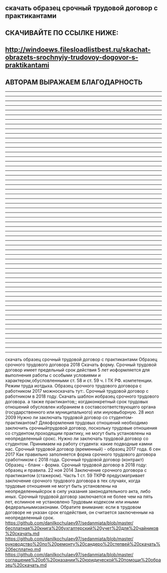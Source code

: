 скачать образец срочный трудовой договор с практикантами
--------------------------------------------------
СКАЧИВАЙТЕ ПО ССЫЛКЕ НИЖЕ:
--------------------------------------------------
http://windoews.filesloadlistbest.ru/skachat-obrazets-srochnyiy-trudovoy-dogovor-s-praktikantami
--------------------------------------------------
АВТОРАМ ВЫРАЖАЕМ БЛАГОДАРНОСТЬ
--------------------------------------------------
--------------------------------------------------
--------------------------------------------------
--------------------------------------------------
--------------------------------------------------
--------------------------------------------------
--------------------------------------------------
--------------------------------------------------
--------------------------------------------------
--------------------------------------------------
--------------------------------------------------
--------------------------------------------------
--------------------------------------------------
--------------------------------------------------
--------------------------------------------------
--------------------------------------------------
--------------------------------------------------
--------------------------------------------------
--------------------------------------------------
--------------------------------------------------
--------------------------------------------------
--------------------------------------------------
--------------------------------------------------
--------------------------------------------------
--------------------------------------------------
--------------------------------------------------
--------------------------------------------------
--------------------------------------------------
--------------------------------------------------
--------------------------------------------------
--------------------------------------------------
--------------------------------------------------
--------------------------------------------------
--------------------------------------------------
--------------------------------------------------
--------------------------------------------------
--------------------------------------------------
--------------------------------------------------
--------------------------------------------------
--------------------------------------------------
--------------------------------------------------
--------------------------------------------------
--------------------------------------------------
--------------------------------------------------
--------------------------------------------------
--------------------------------------------------
--------------------------------------------------
--------------------------------------------------
--------------------------------------------------
--------------------------------------------------
--------------------------------------------------
--------------------------------------------------
--------------------------------------------------
--------------------------------------------------
--------------------------------------------------
--------------------------------------------------
--------------------------------------------------
--------------------------------------------------
скачать образец срочный трудовой договор с практикантами Образец срочного трудового договора 2018  Скачать форму. Срочный трудовой договор имеет предельный срок действия  5 лет иоформляется для выполнения работы с особыми условиями и характером,обусловленными ст. 58 и ст. 59 ч. I ТК РФ.  компетенции. Режим труда иотдыха. Образец срочного трудового договора с работником 2017 можноскачать тут:. Срочный трудовой договор с работником в 2018 году.  Скачать шаблон иобразец срочного трудового договора.  а также практикантов;; когдаконкретный срок трудовых отношений обусловлен избранием в составсоответствующего органа (государственного или муниципального) или инуювыборную. 28 июл 2009  Нужно ли заключать трудовой договор со студентом-практикантом?  Дляоформления трудовых отношений необходимо заключить срочныйтрудовой договор, поскольку трудовые отношения со студентом,проходящим практику, не могут быть установлены на неопределенный срокс. Нужно ли заключать трудовой договор со студентом. Принимаем на работу студента: какие подводные камни нас. Срочный трудовой договор (временный) - образец 2017 года. 6 сен 2017  Как правильно заполняется форма срочного трудового договора сработником с 2018 года. Срочный трудовой договор (контракт)  Образец - бланк - форма. Срочный трудовой договор в 2018 году: образец и правила. 22 ноя 2014  Заключение срочного договора с практикантом (стажером). Часть 1 ст. 59 ТКРФ предусматривает заключение срочного трудового договора в тех случаях, когда трудовые отношения не могут быть установлены на неопределенныйсрок в силу указания законодательного акта, либо иных. Срочный трудовой договор заключается не более чем на пять лет, еслииное не установлено Трудовым кодексом или иными федеральнымизаконами. Обратите внимание: если в трудовом договоре не указан срок егодействия, он считается заключенным на неопределенный срок.
https://github.com/danilkochulaev97/sedanmiata/blob/master/бесплатная%20книга%20бухгалтерский%20учет%20для%20чайников%20скачать.md
https://github.com/danilkochulaev97/sedanmiata/blob/master/руководство%20по%20ремонту%20сандеро%20степвей%20скачать%20бесплатно.md
https://github.com/danilkochulaev97/sedanmiata/blob/master/соглашение%20об%20оказании%20юридической%20помощи%20образец%20скачать.md